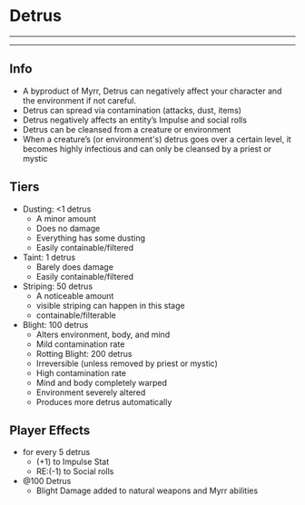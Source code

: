 # Detrus
________________________________________
________________________________________

## **Info**
- A byproduct of Myrr, Detrus can negatively affect your character and the environment if not careful.
- Detrus can spread via contamination (attacks, dust, items)
- Detrus negatively affects an entity’s Impulse and social rolls
- Detrus can be cleansed from a creature or environment
- When a creature’s (or environment's) detrus goes over a certain level, it becomes highly infectious and can only be cleansed by a priest or mystic

## **Tiers**
- Dusting: <1 detrus
	- A minor amount
	- Does no damage
	- Everything has some dusting
	- Easily containable/filtered
- Taint: 1 detrus
	- Barely does damage
	- Easily containable/filtered
- Striping: 50 detrus
	- A noticeable amount
	- visible striping can happen in this stage
	- containable/filterable
- Blight: 100 detrus
	- Alters environment, body, and mind
	- Mild contamination rate
	- Rotting Blight: 200 detrus
	- Irreversible (unless removed by priest or mystic)
	- High contamination rate
	- Mind and body completely warped
	- Environment severely altered
	- Produces more detrus automatically

## **Player Effects**
- for every 5 detrus
	- (+1) to Impulse Stat
	- RE:(-1) to Social rolls
- @100 Detrus
	- Blight Damage added to natural weapons and Myrr abilities